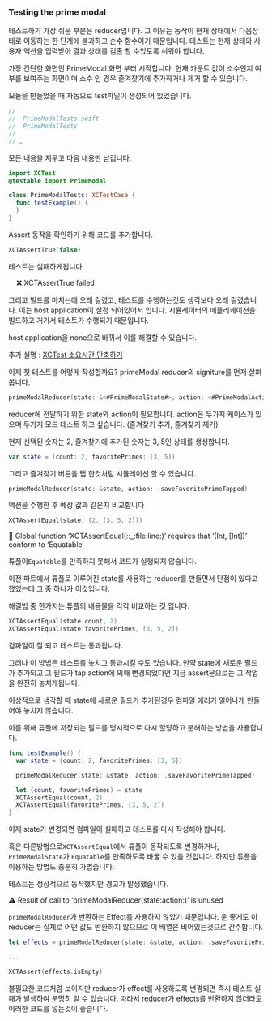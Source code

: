 ### Testing the prime modal

 테스트하기 가장 쉬운 부분은 reducer입니다. 그 이유는 동작이 현재 상태에서 다음상태로 이동하는 한 단계에 불과하고 순수 함수이기 때문입니다. 테스트는 현재 상태와 사용자 액션을 입력받아 결과 상태를 검출 할 수있도록 쉬워야 합니다.

 가장 간단한 화면인 PrimeModal 화면 부터 시작합니다. 현재 카운트 값이 소수인지 여부를 보여주는 화면이며 소수 인 경우 즐겨찾기에 추가하거나 제거 할 수 있습니다.

 모듈을 만들었을 때 자동으로 test파일이 생성되어 있었습니다.

```swift
//
//  PrimeModalTests.swift
//  PrimeModalTests
//
// …
```

모든 내용을 지우고 다음 내용만 남깁니다.

```swift
import XCTest
@testable import PrimeModal

class PrimeModalTests: XCTestCase {
  func testExample() {
  }
}
```

Assert 동작을 확인하기 위해 코드를 추가합니다.

```swift
XCTAssertTrue(false)
```

테스트는 실패하게됩니다. 

    ❌ XCTAssertTrue failed

 그리고 빌드를 마치는데 오래 걸렸고, 테스트를 수행하는것도 생각보다 오래 걸렸습니다. 이는 host application이 설정 되어있어서 입니다. 시뮬레이터의 애플리케이션을 빌드하고 거기서 테스트가 수행되기 때문입니다.

 host application을 none으로 바꿔서 이를 해결할 수 있습니다.

추가 설명 :  [XCTest 소요시간 단축하기](https://soojin.ro/blog/application-library-test)

이제 첫 테스트를 어떻게 작성할까요? primeModal reducer의 signiture를 먼저 살펴봅니다.

```swift
primeModalReducer(state: &<#PrimeModalState#>, action: <#PrimeModalAction#>)
```

reducer에 전달하기 위한 state와 action이 필요합니다. action은 두가지 케이스가 있으며 두가지 모드 테스트 하고 싶습니다. (즐겨찾기 추가, 즐겨찾기 제거)

현재 선택된 숫자는 2, 즐겨찾기에 추가된 숫자는 3, 5인 상태를 생성합니다.

```swift
var state = (count: 2, favoritePrimes: [3, 5])
```

그리고 즐겨찾기 버튼을 탭 한것처럼 시뮬레이션 할 수 있습니다.

```swift
primeModalReducer(state: &state, action: .saveFavoritePrimeTapped)
```

액션을 수행한 후 예상 값과 같은지 비교합니다

```swift
XCTAssertEqual(state, (2, [3, 5, 2]))
```

 🛑 Global function ‘XCTAssertEqual(*:*:_:file:line:)’ requires that ‘(Int, [Int])’ conform to ‘Equatable’

튜플이`Equatable`를 만족하지 못해서 코드가 실행되지 않습니다.

 이전 파트에서 튜플로 이루어진 state를 사용하는 reducer를 만들면서 단점이 있다고 했었는데 그 중 하나가 이것입니다.



해결법 중 한가지는 튜플의 내용물을 각각 비교하는 것 입니다.

```swift
XCTAssertEqual(state.count, 2)
XCTAssertEqual(state.favoritePrimes, [3, 5, 2])
```

컴파일이 잘 되고 테스트는 통과됩니다.



 그러나 이 방법은 테스트를 놓치고 통과시킬 수도 있습니다. 만약 state에 새로운 필드가 추가되고 그 필드가 tap action에 의해 변경되었다면 지금 assert문으로는 그 작업을 완전히 놓치게됩니다.

 이상적으로 생각할 때 state에 새로운 필드가 추가된경우 컴파일 애러가 일어나게 만들어야 놓치지 않습니다.



이를 위해 튜플에 저장되는 필드를 명시적으로 다시 할당하고 분해하는 방법을 사용합니다.

```swift
func testExample() {
  var state = (count: 2, favoritePrimes: [3, 5])

  primeModalReducer(state: &state, action: .saveFavoritePrimeTapped)

  let (count, favoritePrimes) = state
  XCTAssertEqual(count, 2)
  XCTAssertEqual(favoritePrimes, [3, 5, 2])
}
```

이제 state가 변경되면 컴파일이 실패하고 테스트를 다시 작성해야 합니다.



 혹은 다른방법으로`XCTAssertEqual`에서 튜플이 동작되도록 변경하거나, `PrimeModalState`가 `Equatable`를 만족하도록 바꿀 수 있을 것입니다. 하지만 튜플을 이용하는 방법도 충분히 가볍습니다.



테스트는 정상적으로 동작했지만 경고가 발생했습니다.

⚠️ Result of call to ‘primeModalReducer(state:action:)’ is unused

`primeModalReducer`가 반환하는 Effect를 사용하지 않았기 때문입니다. 운 좋게도 이 reducer는 실제로 어떤 값도 반환하지 않으므로 이 배열은 비어있는것으로 간주합니다.

```swift
let effects = primeModalReducer(state: &state, action: .saveFavoritePrimeTapped)

...

XCTAssert(effects.isEmpty)
```

 불필요한 코드처럼 보이지만 reducer가 effect를 사용하도록 변경되면 즉시 테스트 실패가 발생하여 분명히 알 수 있습니다. 따라서 reducer가 effects를 반환하지 않더라도 이러한 코드를 넣는것이 좋습니다.


